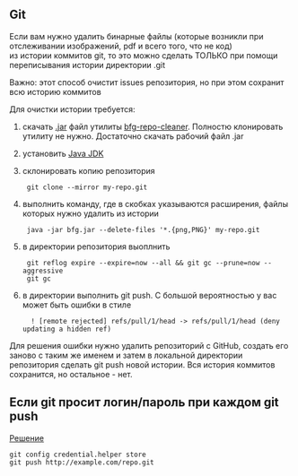 ## Git

Если вам нужно удалить бинарные файлы (которые возникли при отслеживании изображений, pdf и всего того, что не код)  
из истории коммитов git, то это можно сделать ТОЛЬКО 
при помощи  переписывания истории директории .git

Важно: этот способ очистит issues репозитория, но при этом сохранит всю историю коммитов

Для очистки истории требуется:

1) скачать [.jar](https://repo1.maven.org/maven2/com/madgag/bfg/1.14.0/bfg-1.14.0.jar) файл 
утилиты [bfg-repo-cleaner](https://rtyley.github.io/bfg-repo-cleaner/).
Полностю клонировать утилиту не нужно. Достаточно скачать рабочий файл .jar
2) установить [Java JDK](https://www.oracle.com/java/technologies/downloads/)
3) склонировать копию репозитория

        git clone --mirror my-repo.git

4) выполнить команду, где в скобках указываются расширения, файлы которых нужно удалить из истории

        java -jar bfg.jar --delete-files '*.{png,PNG}' my-repo.git

5) в директории репозитория выоплнить 
    
        git reflog expire --expire=now --all && git gc --prune=now --aggressive
        git gc

6) в директории выполнить git push. С большой вероятностью у вас может быть ошибки в стиле

         ! [remote rejected] refs/pull/1/head -> refs/pull/1/head (deny updating a hidden ref)

Для решения ошибки нужно удалить репозиторий с GitHub, создать его заново с таким же именем и затем в 
локальной директории репозитория сделать git push новой истории. Вся история коммитов сохранится, но остальное - нет.


## Если git просит логин/пароль при каждом git push

[Решение](https://stackoverflow.com/questions/11403407/git-asks-for-username-every-time-i-push)

```
git config credential.helper store
git push http://example.com/repo.git
```

